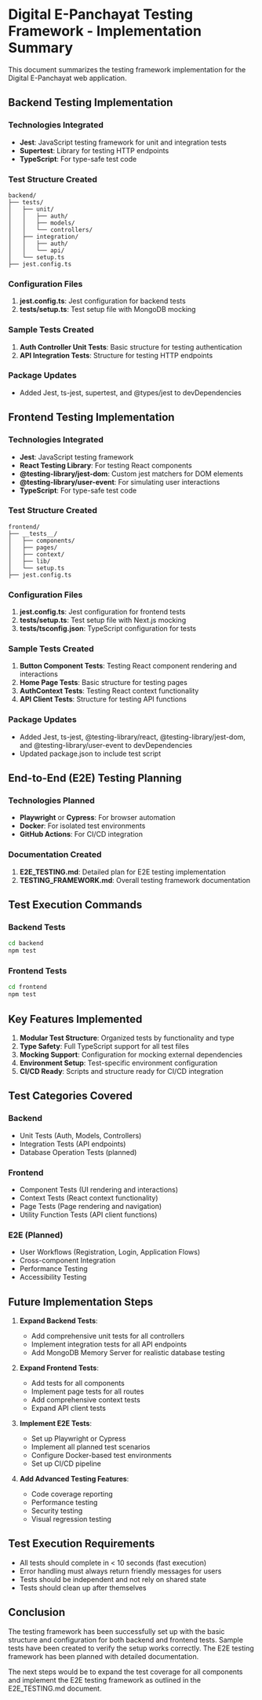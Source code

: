 # Digital E-Panchayat Testing Framework - Implementation Summary

This document summarizes the testing framework implementation for the Digital E-Panchayat web application.

## Backend Testing Implementation

### Technologies Integrated
- **Jest**: JavaScript testing framework for unit and integration tests
- **Supertest**: Library for testing HTTP endpoints
- **TypeScript**: For type-safe test code

### Test Structure Created
```
backend/
├── tests/
│   ├── unit/
│   │   ├── auth/
│   │   ├── models/
│   │   └── controllers/
│   ├── integration/
│   │   ├── auth/
│   │   └── api/
│   └── setup.ts
├── jest.config.ts
```

### Configuration Files
1. **jest.config.ts**: Jest configuration for backend tests
2. **tests/setup.ts**: Test setup file with MongoDB mocking

### Sample Tests Created
1. **Auth Controller Unit Tests**: Basic structure for testing authentication
2. **API Integration Tests**: Structure for testing HTTP endpoints

### Package Updates
- Added Jest, ts-jest, supertest, and @types/jest to devDependencies

## Frontend Testing Implementation

### Technologies Integrated
- **Jest**: JavaScript testing framework
- **React Testing Library**: For testing React components
- **@testing-library/jest-dom**: Custom jest matchers for DOM elements
- **@testing-library/user-event**: For simulating user interactions
- **TypeScript**: For type-safe test code

### Test Structure Created
```
frontend/
├── __tests__/
│   ├── components/
│   ├── pages/
│   ├── context/
│   ├── lib/
│   └── setup.ts
├── jest.config.ts
```

### Configuration Files
1. **jest.config.ts**: Jest configuration for frontend tests
2. **__tests__/setup.ts**: Test setup file with Next.js mocking
3. **__tests__/tsconfig.json**: TypeScript configuration for tests

### Sample Tests Created
1. **Button Component Tests**: Testing React component rendering and interactions
2. **Home Page Tests**: Basic structure for testing pages
3. **AuthContext Tests**: Testing React context functionality
4. **API Client Tests**: Structure for testing API functions

### Package Updates
- Added Jest, ts-jest, @testing-library/react, @testing-library/jest-dom, and @testing-library/user-event to devDependencies
- Updated package.json to include test script

## End-to-End (E2E) Testing Planning

### Technologies Planned
- **Playwright** or **Cypress**: For browser automation
- **Docker**: For isolated test environments
- **GitHub Actions**: For CI/CD integration

### Documentation Created
1. **E2E_TESTING.md**: Detailed plan for E2E testing implementation
2. **TESTING_FRAMEWORK.md**: Overall testing framework documentation

## Test Execution Commands

### Backend Tests
```bash
cd backend
npm test
```

### Frontend Tests
```bash
cd frontend
npm test
```

## Key Features Implemented

1. **Modular Test Structure**: Organized tests by functionality and type
2. **Type Safety**: Full TypeScript support for all test files
3. **Mocking Support**: Configuration for mocking external dependencies
4. **Environment Setup**: Test-specific environment configuration
5. **CI/CD Ready**: Scripts and structure ready for CI/CD integration

## Test Categories Covered

### Backend
- Unit Tests (Auth, Models, Controllers)
- Integration Tests (API endpoints)
- Database Operation Tests (planned)

### Frontend
- Component Tests (UI rendering and interactions)
- Context Tests (React context functionality)
- Page Tests (Page rendering and navigation)
- Utility Function Tests (API client functions)

### E2E (Planned)
- User Workflows (Registration, Login, Application Flows)
- Cross-component Integration
- Performance Testing
- Accessibility Testing

## Future Implementation Steps

1. **Expand Backend Tests**:
   - Add comprehensive unit tests for all controllers
   - Implement integration tests for all API endpoints
   - Add MongoDB Memory Server for realistic database testing

2. **Expand Frontend Tests**:
   - Add tests for all components
   - Implement page tests for all routes
   - Add comprehensive context tests
   - Expand API client tests

3. **Implement E2E Tests**:
   - Set up Playwright or Cypress
   - Implement all planned test scenarios
   - Configure Docker-based test environments
   - Set up CI/CD pipeline

4. **Add Advanced Testing Features**:
   - Code coverage reporting
   - Performance testing
   - Security testing
   - Visual regression testing

## Test Execution Requirements

- All tests should complete in < 10 seconds (fast execution)
- Error handling must always return friendly messages for users
- Tests should be independent and not rely on shared state
- Tests should clean up after themselves

## Conclusion

The testing framework has been successfully set up with the basic structure and configuration for both backend and frontend tests. Sample tests have been created to verify the setup works correctly. The E2E testing framework has been planned with detailed documentation.

The next steps would be to expand the test coverage for all components and implement the E2E testing framework as outlined in the E2E_TESTING.md document.